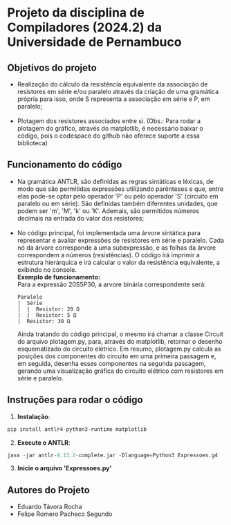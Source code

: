 # Projeto da disciplina de Compiladores (2024.2) da Universidade de Pernambuco

## Objetivos do projeto
  - Realização do cálculo da resistência equivalente da associação de resistores em série e/ou paralelo através da criação de uma gramática própria para isso, onde S representa a associação em série e P, em paralelo;<br/><br/>
  - Plotagem dos resistores associados entre si. (Obs.: Para rodar a plotagem do gráfico, através do matplotlib, é necessário baixar o código, pois o codespace do github não oferece suporte a essa biblioteca)

## Funcionamento do código
  - Na gramática ANTLR, são definidas as regras sintáticas e léxicas, de modo que são permitidas expressões utilizando parênteses e que, entre elas pode-se optar pelo operador 'P' ou pelo operador 'S' (circuito em paralelo ou em série). São definidas também diferentes unidades, que podem ser 'm', 'M', 'k' ou 'K'. Ademais, são permitidos números decimais na entrada do valor dos resistores;<br/><br/>
  - No código principal, foi implementada uma árvore sintática para representar e avaliar expressões de resistores em série e paralelo. Cada nó da árvore corresponde a uma subexpressão, e as folhas da árvore correspondem a números (resistências). O código irá imprimir a estrutura hierárquica e irá calcular o valor da resistência equivalente, a exibindo no console.<br/>
      **Exemplo de funcionamento:**<br/>
      Para a expressão 20S5P30, a arvore binária correspondente será:
     ``` 
    Paralelo
    |  Série
    |  |  Resistor: 20 Ω
    |  |  Resistor: 5 Ω
    |  Resistor: 30 Ω
     ```
      Ainda tratando do código principal, o mesmo irá chamar a classe Circuit do arquivo plotagem.py, para, através do matplotlib, retornar o desenho esquematizado do circuito elétrico. Em resumo, plotagem.py calcula as posições dos componentes do circuito em uma primeira passagem e, em seguida, desenha esses componentes na segunda passagem, gerando uma visualização gráfica do circuito elétrico com resistores em série e paralelo.

  ## Instruções para rodar o código
  1. **Instalação**:

```python
pip install antlr4-python3-runtime matplotlib
```
  2. **Execute o ANTLR**:

```py
java -jar antlr-4.13.2-complete.jar -Dlanguage=Python3 Expressoes.g4
```
  3. **Inicie o arquivo 'Expressoes.py'**

  ## Autores do Projeto

  - Eduardo Távora Rocha
  - Felipe Romero Pacheco Segundo
